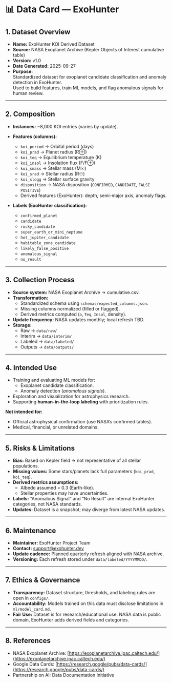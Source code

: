 # 📊 Data Card — ExoHunter

## 1. Dataset Overview
- **Name:** ExoHunter KOI Derived Dataset  
- **Source:** NASA Exoplanet Archive (Kepler Objects of Interest cumulative table)  
- **Version:** v1.0  
- **Date Generated:** 2025-09-27  
- **Purpose:**  
  Standardized dataset for exoplanet candidate classification and anomaly detection in ExoHunter.  
  Used to build features, train ML models, and flag anomalous signals for human review.

---

## 2. Composition
- **Instances:** ~8,000 KOI entries (varies by update).  
- **Features (columns):**
  - `koi_period` → Orbital period (days)  
  - `koi_prad` → Planet radius (R⊕)  
  - `koi_teq` → Equilibrium temperature (K)  
  - `koi_insol` → Insolation flux (F/F⊕)  
  - `koi_smass` → Stellar mass (M☉)  
  - `koi_srad` → Stellar radius (R☉)  
  - `koi_slogg` → Stellar surface gravity  
  - `disposition` → NASA disposition (`CONFIRMED`, `CANDIDATE`, `FALSE POSITIVE`)  
  - Derived features (ExoHunter): depth, semi-major axis, anomaly flags.  

- **Labels (ExoHunter classification):**
  - `confirmed_planet`
  - `candidate`
  - `rocky_candidate`
  - `super_earth_or_mini_neptune`
  - `hot_jupiter_candidate`
  - `habitable_zone_candidate`
  - `likely_false_positive`
  - `anomalous_signal`
  - `no_result`  

---

## 3. Collection Process
- **Source system:** NASA Exoplanet Archive → cumulative.csv.  
- **Transformation:**  
  - Standardized schema using `schemas/expected_columns.json`.  
  - Missing columns normalized (filled or flagged).  
  - Derived metrics computed (`a`, `Teq`, `Insol`, density).  
- **Update frequency:** NASA updates monthly; local refresh TBD.  
- **Storage:**  
  - Raw → `data/raw/`  
  - Interim → `data/interim/`  
  - Labeled → `data/labeled/`  
  - Outputs → `data/outputs/`  

---

## 4. Intended Use
- Training and evaluating ML models for:
  - Exoplanet candidate classification.  
  - Anomaly detection (*anomalous signals*).  
- Exploration and visualization for astrophysics research.  
- Supporting **human-in-the-loop labeling** with prioritization rules.

**Not intended for:**  
- Official astrophysical confirmation (use NASA’s confirmed tables).  
- Medical, financial, or unrelated domains.

---

## 5. Risks & Limitations
- **Bias:** Based on Kepler field → not representative of all stellar populations.  
- **Missing values:** Some stars/planets lack full parameters (`koi_prad`, `koi_teq`).  
- **Derived metrics assumptions:**  
  - Albedo assumed = 0.3 (Earth-like).  
  - Stellar properties may have uncertainties.  
- **Labels:** “Anomalous Signal” and “No Result” are internal ExoHunter categories, not NASA standards.  
- **Updates:** Dataset is a snapshot; may diverge from latest NASA updates.

---

## 6. Maintenance
- **Maintainer:** ExoHunter Project Team  
- **Contact:** <support@exohunter.dev>  
- **Update cadence:** Planned quarterly refresh aligned with NASA archive.  
- **Versioning:** Each refresh stored under `data/labeled/YYYYMMDD/`.

---

## 7. Ethics & Governance
- **Transparency:** Dataset structure, thresholds, and labeling rules are open in `configs/`.  
- **Accountability:** Models trained on this data must disclose limitations in `ml/model_card.md`.  
- **Fair Use:** Dataset is for research/educational use. NASA data is public domain, ExoHunter adds derived fields and categories.  

---

## 8. References
- NASA Exoplanet Archive: [https://exoplanetarchive.ipac.caltech.edu/](https://exoplanetarchive.ipac.caltech.edu/)  
- Google Data Cards: [https://research.google/pubs/data-cards/](https://research.google/pubs/data-cards/)  
- Partnership on AI: Data Documentation Initiative
